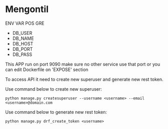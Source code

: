# Mengontil

ENV VAR POS GRE
- DB_USER
- DB_NAME
- DB_HOST
- DB_PORT
- DB_PASS

This APP run on port 9090 make sure no other service use that port or you can edit Dockerfile on 'EXPOSE' section

To access API it need to create new superuser and generate new rest token.

Use command below to create new superuser:

`python manage.py createsuperuser --username <username> --email <username>@domain.com`

Use command below to generate new rest token:

`python manage.py drf_create_token <username>`
